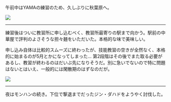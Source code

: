 午前中はYAMAの練習のため、久しぶりに秋葉原へ。

![](https://photos.old.apkas.net/medium/202503/20250320-D1000014.webp)

---

練習後はついに教習所に申し込むべく、教習所最寄りの駅まで向かう。駅前の中華屋で評判のよさそうな担々麺をいただいた。本格的な味で美味しい。

申し込み自体は比較的スムーズに終わったが、技能教習の空きが全然なく、本格的に始まるのが5月とかになってしまった... 第2段階はその後でまた取る必要があるし、教習が終わるのはだいぶ先になりそうだ。別に急いでないので特に問題はないとはいえ、一般的には閑散期のはずなのだが。

![](https://photos.old.apkas.net/medium/202503/20250320-D1000027.webp)

---

夜はモンハンの続き。下位で撃退までだったジン・ダハドをようやく討伐した。

